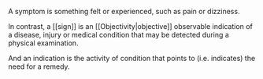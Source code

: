 A symptom is something felt or experienced, such as pain or dizziness.

In contrast, a [[sign]] is an [[Objectivity|objective]] observable indication of a disease, injury or medical condition that may be detected during a physical examination.

And an indication is the activity of condition that points to (i.e. indicates) the need for a remedy.